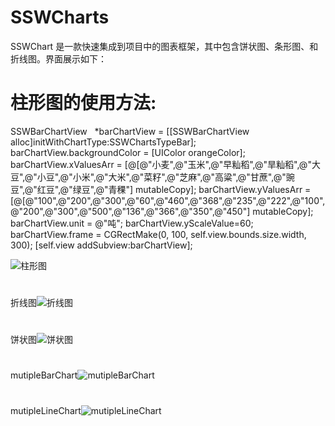 # SSWCharts
SSWChart 是一款快速集成到项目中的图表框架，其中包含饼状图、条形图、和折线图。界面展示如下：
# 柱形图的使用方法:
SSWBarChartView   *barChartView = [[SSWBarChartView alloc]initWithChartType:SSWChartsTypeBar];
barChartView.backgroundColor = [UIColor orangeColor];
barChartView.xValuesArr = [@[@"小麦",@"玉米",@"早籼稻",@"旱籼稻",@"大豆",@"小豆",@"小米",@"大米",@"菜籽",@"芝麻",@"高粱",@"甘蔗",@"豌豆",@"红豆",@"绿豆",@"青稞"] mutableCopy];
barChartView.yValuesArr = [@[@"100",@"200",@"300",@"60",@"460",@"368",@"235",@"222",@"100",@"200",@"300",@"500",@"136",@"366",@"350",@"450"] mutableCopy];
barChartView.unit = @"吨";
barChartView.yScaleValue=60;
barChartView.frame = CGRectMake(0, 100, self.view.bounds.size.width, 300);
[self.view addSubview:barChartView];

![柱形图](https://raw.githubusercontent.com/wsslxt/SSWCharts/master/images/barChart.png)
#
折线图![折线图](https://raw.githubusercontent.com/wsslxt/SSWCharts/master/images/lineChart.png)
#
饼状图![饼状图](https://raw.githubusercontent.com/wsslxt/SSWCharts/master/images/pieChart.png)
#
mutipleBarChart![mutipleBarChart](https://raw.githubusercontent.com/wsslxt/SSWCharts/master/images/mutipleBar.png)
#
mutipleLineChart![mutipleLineChart](https://raw.githubusercontent.com/wsslxt/SSWCharts/master/images/mutipleLine.png)
